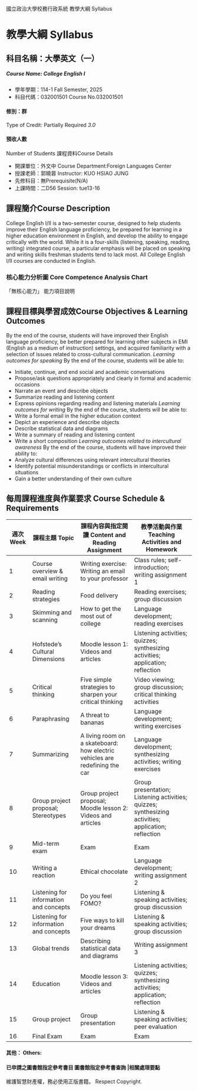 國立政治大學校務行政系統 教學大綱 Syllabus
# 教學大綱 Syllabus
##  科目名稱：大學英文（一） 
#####  Course Name: College English I
  * 學年學期：114-1 Fall Semester, 2025 
  * 科目代碼：032001501 Course No.032001501
#### 修別：群
Type of Credit: Partially Required 
_3.0_
#### 預收人數
Number of Students
課程資料Course Details
  * 開課單位：外文中 Course Department:Foreign Languages Center 
  * 授課老師：郭曉蓉 Instructor: KUO HSIAO JUNG 
  * 先修科目：無Prerequisite(N/A)
  * 上課時間：二D56 Session: tue13-16
##  課程簡介Course Description
College English I/II is a two-semester course, designed to help students improve their English language proficiency, be prepared for learning in a higher education environment in English, and develop the ability to engage critically with the world. While it is a four-skills (listening, speaking, reading, writing) integrated course, a particular emphasis will be placed on speaking and writing skills freshman students tend to lack most. All College English I/II courses are conducted in English.
###  核心能力分析圖 Core Competence Analysis Chart
「無核心能力」 
能力項目說明
##  課程目標與學習成效Course Objectives & Learning Outcomes 
By the end of the course, students will have improved their English language proficiency, be better prepared for learning other subjects in EMI (English as a medium of instruction) settings, and acquired familiarity with a selection of issues related to cross-cultural communication.
_Learning outcomes for speaking_
By the end of the course, students will be able to:
  * Initiate, continue, and end social and academic conversations
  * Propose/ask questions appropriately and clearly in formal and academic occasions
  * Narrate an event and describe objects
  * Summarize reading and listening content
  * Express opinions regarding reading and listening materials
_Learning outcomes for writing_
By the end of the course, students will be able to:
  * Write a formal email in the higher education context
  * Depict an experience and describe objects
  * Describe statistical data and diagrams
  * Write a summary of reading and listening content
  * Write a short composition
_Learning outcomes related to intercultural awareness_
By the end of the course, students will have improved their ability to:
  * Analyze cultural differences using relevant intercultural theories
  * Identify potential misunderstandings or conflicts in intercultural situations
  * Gain a better understanding of their own culture
##  每周課程進度與作業要求 Course Schedule & Requirements
週次 Week |  課程主題 Topic |  課程內容與指定閱讀 Content and Reading Assignment |  教學活動與作業 Teaching Activities and Homework  
---|---|---|---  
1 |  Course overview & email writing |  Writing exercise: Writing an email to your professor |  Class rules; self-introduction; writing assignment 1  
2 |  Reading strategies |  Food delivery |  Reading exercises; group discussion  
3 |  Skimming and scanning |  How to get the most out of college |  Language development; reading exercises  
4 |  Hofstede’s Cultural Dimensions |  Moodle lesson 1: Videos and articles |  Listening activities; quizzes; synthesizing activities; application; reflection  
5 |  Critical thinking |  Five simple strategies to sharpen your critical thinking |  Video viewing; group discussion; critical thinking activities   
6 |  Paraphrasing |  A threat to bananas |  Language development; writing exercises  
7 |  Summarizing  |  A living room on a skateboard: how electric vehicles are redefining the car |  Language development; synthesizing activities; writing exercises  
8 |  Group project proposal;  Stereotypes |  Group project proposal; Moodle lesson 2: Videos and articles |  Group presentation; Listening activities; quizzes; synthesizing activities; application; reflection  
9 |  Mid-term exam |  Exam |  Exam  
10 |  Writing a reaction |  Ethical chocolate |  Language development; writing assignment 2  
11 |  Listening for information and concepts |  Do you feel FOMO? |  Listening & speaking activities; group discussion  
12 |  Listening for information and concepts |  Five ways to kill your dreams |  Listening & speaking activities; group discussion  
13 |  Global trends |  Describing statistical data and diagrams  |  Writing assignment 3  
14 |  Education |  Moodle lesson 3: Videos and articles |  Listening activities; quizzes; synthesizing activities; application; reflection  
15 |  Group project |  Group presentation |  Listening & speaking activities; peer evaluation  
16 |  Final Exam |  Exam |  Exam   
####  其他： Others:
####  已申請之圖書館指定參考書目  圖書館指定參考書查詢 |相關處理要點
維護智慧財產權，務必使用正版書籍。 Respect Copyright.